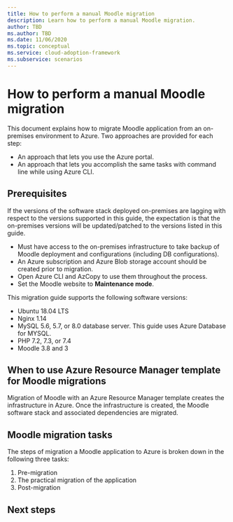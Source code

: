 ```yaml
---
title: How to perform a manual Moodle migration
description: Learn how to perform a manual Moodle migration.
author: TBD
ms.author: TBD
ms.date: 11/06/2020
ms.topic: conceptual
ms.service: cloud-adoption-framework
ms.subservice: scenarios
---
```


# How to perform a manual Moodle migration

This document explains how to migrate Moodle application from an on-premises environment to Azure. Two approaches are provided for each step:

- An approach that lets you use the Azure portal.
- An approach that lets you accomplish the same tasks with command line while using Azure CLI.

## Prerequisites

If the versions of the software stack deployed on-premises are lagging with respect to the versions supported in this guide, the expectation is that the on-premises versions will be updated/patched to the versions listed in this guide.

- Must have access to the on-premises infrastructure to take backup of Moodle deployment and configurations (including DB configurations).
- An Azure subscription and Azure Blob storage account should be created prior to migration.
- Open Azure CLI and AzCopy to use them throughout the process.
- Set the Moodle website to **Maintenance mode**.

This migration guide supports the following software versions:

- Ubuntu 18.04 LTS
- Nginx 1.14
- MySQL 5.6, 5.7, or 8.0 database server. This guide uses Azure Database for MYSQL.
- PHP 7.2, 7.3, or 7.4
- Moodle 3.8 and 3

## When to use Azure Resource Manager template for Moodle migrations

Migration of Moodle with an Azure Resource Manager template creates the infrastructure in Azure. Once the infrastructure is created, the Moodle software stack and associated dependencies are migrated.

## Moodle migration tasks

The steps of migration a Moodle application to Azure is broken down in the following three tasks:

1. Pre-migration
1. The practical migration of the application
1. Post-migration

## Next steps
